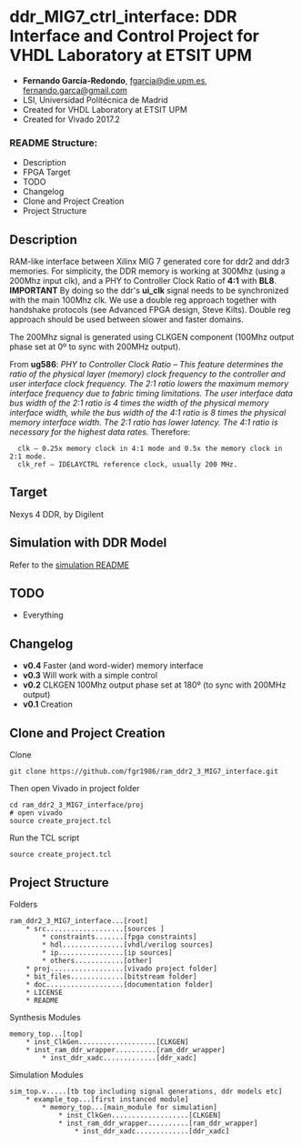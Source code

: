 # ddr_MIG7_ctrl_interface: DDR Interface and Control Project for VHDL Laboratory at ETSIT UPM

* **Fernando García-Redondo**, [fgarcia@die.upm.es](mailto:fgarcia@die.upm.es), [fernando.garca@gmail.com](mailto:fernando.garca@gmail.com)
* LSI, Universidad Politécnica de Madrid
* Created for VHDL Laboratory at ETSIT UPM
* Created for Vivado 2017.2

### README Structure:
* Description
* FPGA Target
* TODO
* Changelog
* Clone and Project Creation
* Project Structure

## Description
RAM-like interface between Xilinx MIG 7 generated core for ddr2 and ddr3 memories.
For simplicity, the DDR memory is working at 300Mhz (using a 200Mhz input clk),
and a PHY to Controller Clock Ratio of **4:1** with **BL8**.
**IMPORTANT** By doing so the ddr's **ui_clk** signal needs to be synchronized with the main 100Mhz clk.
We use a double reg approach together with handshake protocols (see Advanced FPGA design, Steve Kilts).
Double reg approach should be used between slower and faster domains.

The 200Mhz signal is generated using CLKGEN component (100Mhz output phase set at 0º to sync with 200MHz output).

From **ug586**:
*PHY to Controller Clock Ratio – This feature determines the ratio of the physical
layer (memory) clock frequency to the controller and user interface clock frequency.
The 2:1 ratio lowers the maximum memory interface frequency due to fabric timing
limitations. The user interface data bus width of the 2:1 ratio is 4 times the width of
the physical memory interface width, while the bus width of the 4:1 ratio is 8 times the
physical memory interface width. The 2:1 ratio has lower latency. The 4:1 ratio is
necessary for the highest data rates.*
Therefore:

      clk – 0.25x memory clock in 4:1 mode and 0.5x the memory clock in 2:1 mode.
      clk_ref – IDELAYCTRL reference clock, usually 200 MHz.

## Target
Nexys 4 DDR, by Digilent

## Simulation with DDR Model
Refer to the [simulation README](src/hdl/tb/README_tb.md)

## TODO
* Everything

## Changelog
* **v0.4** Faster (and word-wider) memory interface
* **v0.3** Will work with a simple control
* **v0.2** CLKGEN 100Mhz output phase set at 180º (to sync with 200MHz output)
* **v0.1** Creation

## Clone and Project Creation

Clone
```
git clone https://github.com/fgr1986/ram_ddr2_3_MIG7_interface.git
```
Then open Vivado in project folder
```
cd ram_ddr2_3_MIG7_interface/proj
# open vivado
source create_project.tcl
```
Run the TCL script
```
source create_project.tcl
```

## Project Structure

Folders
```
ram_ddr2_3_MIG7_interface...[root]
    * src...................[sources ]
        * constraints.......[fpga constraints]
        * hdl...............[vhdl/verilog sources]
        * ip................[ip sources]
        * others............[other]
    * proj..................[vivado project folder]
    * bit_files.............[bitstream folder]
    * doc...................[documentation folder]
    * LICENSE
    * README
```

Synthesis Modules
```
memory_top...[top]
    * inst_ClkGen...................[CLKGEN]
    * inst_ram_ddr_wrapper..........[ram_ddr_wrapper]
        * inst_ddr_xadc.............[ddr_xadc]
```

Simulation Modules
```
sim_top.v.....[tb top including signal generations, ddr models etc]
    * example_top...[first instanced module]
        * memory_top...[main_module for simulation]
            * inst_ClkGen...................[CLKGEN]
            * inst_ram_ddr_wrapper..........[ram_ddr_wrapper]
                * inst_ddr_xadc.............[ddr_xadc]
```
